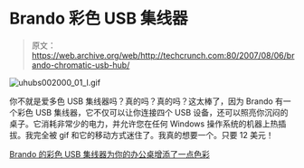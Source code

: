 # Brando 彩色 USB 集线器

> 原文：<https://web.archive.org/web/http://techcrunch.com:80/2007/08/06/brando-chromatic-usb-hub/>

![uhubs002000_01_l.gif](img/9dc17938dde6ee9e119c0c78b28dbe0f.png)

你不就是爱多色 USB 集线器吗？真的吗？真的吗？这太棒了，因为 Brando 有一个彩色 USB 集线器，它不仅可以让你连接四个 USB 设备，还可以照亮你沉闷的桌子。它消耗非常少的电力，并允许您在任何 Windows 操作系统的机器上热插拔。我完全被 gif 和它的移动方式迷住了。我真的想要一个。只要 12 美元！

[Brando 的彩色 USB 集线器为你的办公桌增添了一点色彩](https://web.archive.org/web/20201028223731/http://www.gizmodiva.com/home_gadgets/chromatic_usb_hub_from_brando_adds_a_little_color_to_your_desk.php)